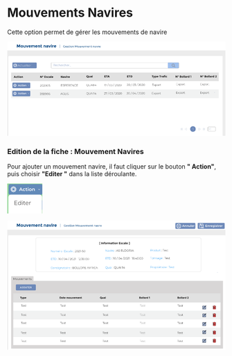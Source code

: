 # Mouvements Navires

Cette option permet de gérer les mouvements de navire

![](../../.gitbook/assets/MV1.PNG)

### **Edition de la fiche : Mouvement Navires**

Pour ajouter un mouvement navire, il faut cliquer sur le bouton **" Action"**, puis choisir **"Editer "** dans la liste déroulante. &#x20;

![](<../../.gitbook/assets/boutonAction (2).PNG>)

![](../../.gitbook/assets/mv2.PNG)
